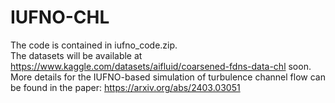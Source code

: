 # IUFNO-CHL
The code is contained in iufno_code.zip.  
The datasets will be available at https://www.kaggle.com/datasets/aifluid/coarsened-fdns-data-chl soon.   
More details for the IUFNO-based simulation of turbulence channel flow can be found in the paper: https://arxiv.org/abs/2403.03051
